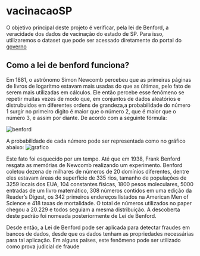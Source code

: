 # vacinacaoSP
  O objetivo principal deste projeto é verificar, pela lei de Benford, a veracidade dos dados de vacinação do estado de SP.
Para isso, utilizaremos o dataset que pode ser acessado diretamente do portal do [governo](https://vacinaja.sp.gov.br/vacinometro/?utm_source=portal&utm_medium=banner-topo&utm_campaign=Vacinometro-Municipios) 
## Como a lei de benford funciona?
  Em 1881, o astrônomo Simon Newcomb percebeu que as primeiras páginas de livros de logaritmo estavam mais usadas do que as últimas, pelo fato de serem mais utilizadas em cálculos. Ele então percebe esse fenômeno se repetir muitas vezes de modo que, em conjuntos de dados aleatórios e distrubuidos em diferentes ordens de grandeza,a probabilidade do número 1 surgir no primeiro digito é maior que o número 2, que é maior que o número 3, e assim por diante. De acordo com a seguinte fórmula:
 
 ![benford](https://wikimedia.org/api/rest_v1/media/math/render/svg/48649074b19e71dc8dc5e8dd82717f05bc541b67)
 


A probabilidade de cada número pode ser representada como no gráfico abaixo: 
![grafico](https://upload.wikimedia.org/wikipedia/commons/thumb/4/46/Rozklad_benforda.svg/800px-Rozklad_benforda.svg.png)


  Este fato foi esquecido por um tempo. Até que em 1938, Frank Benford resgata as memórias de Newcomb realizando um experimento. Benford coletou dezena de milhares de números de 20 domínios diferentes, dentre eles estavam áreas de superfície de 335 rios, tamanho de populações de 3259 locais dos EUA, 104 constantes físicas, 1800 pesos moleculares, 5000 entradas de um livro matemático, 308 números contidos em uma edição da Reader’s Digest, os 342 primeiros endereços listados na American Men of Science e 418 taxas de mortalidade. O total de números utilizados no paper chegou a 20.229   e todos seguiam a mesma distribuição. A descoberta deste padrão foi nomeada posteriormente de Lei de Benford.

  Desde então, a Lei de Benford pode ser aplicada para detectar fraudes em bancos de dados, desde que os dados tenham as propriedades necessárias para tal aplicação. Em alguns países, este fenômeno pode ser utilizado como prova judicial de fraude


